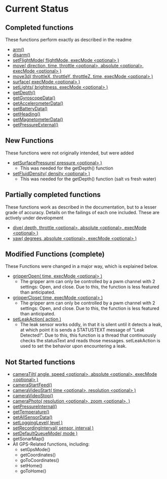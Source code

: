 # Current Status

## Completed functions

These functions perform exactly as described in the readme

- [arm()](active/arm.md)
- [disarm()](active/disarm.md)
- [setFlightMode( flightMode, execMode \<optional> )](active/setFlightMode.md)
- [move( direction, time, throttle \<optional>, absolute \<optional>, execMode \<optional> )](active/move.md)
- [move3d( throttleX, throttleY, throttleZ, time, execMode \<optional> )](active/move3d.md)
- [surface( execMode \<optional> )](active/surface.md)
- [setLights( brightness, execMode \<optional> )](active/lights.md)
- [getDepth()](passive/getDepth.md)
- [getGyroscopeData()](passive/getGyroscopeData.md)
- [getAccelerometerData()](passive/getAccelerometerData.md)
- [getBatteryData()](passive/getBatteryData.md)
- [getHeading()](passive/getHeading.md)
- [getMagnetometerData()](passive/getMagnetometerData.md)
- [getPressureExternal()](passive/getPressureExternal.md)

## New Functions

These functions were not originally intended, but were added

- [setSurfacePressure( pressure \<optional> )](configuration/setSurfacePressure.md)
  - This was needed for the getDepth() function
- [setFluidDensity( density \<optional> )](configuration/setFluidDensity.md)
  - This was needed for the getDepth() function (salt vs fresh water)

## Partially completed functions

These functions work as described in the documentation, but to a lesser grade of accuracy. Details on the failings of each one included. These are actively under development

- [dive( depth, throttle \<optional>, absolute \<optional>, execMode \<optional> )](active/dive.md)
- [yaw( degrees, absolute \<optional>, execMode \<optional> )](active/yaw.md)

## Modified Functions (complete)

These Functions were changed in a major way, which is explained below.

- [gripperOpen( time, execMode \<optional> )](active/gripperOpen.md)
  - The gripper arm can only be controlled by a pwm channel with 2 settings: Open, and close.  Due to this, the function is less featured than anticipated.
- [gripperClose( time, execMode \<optional> )](active/gripperClose.md)
  - The gripper arm can only be controlled by a pwm channel with 2 settings: Open, and close.  Due to this, the function is less featured than anticipated.
- [setLeakAction( action )](configuration/setLeakAction.md)
  - The leak sensor works oddly, in that it is silent until it detects a leak, at which point it is sends a STATUSTEXT message of "Leak Detected!". Due to this, this function is a thread that continuously checks the statusText and reads those messages.  setLeakAction is used to set the behavior upon encountering a leak.

## Not Started functions

- [cameraTilt( angle, speed \<optional>, absolute \<optional>, execMode \<optional> )](active/cameraTilt.md)
- [cameraStartFeed()](passive/cameraStartFeed.md)
- [cameraVideoStart( time \<optional>, resolution \<optional> )](passive/cameraVideoStart.md)
- [cameraVideoStop()](passive/cameraVideoStop.md)
- [cameraPhoto( resolution \<optional>, zoom \<optional>, )](passive/cameraPhoto.md)
- [getPressureInternal()](passive/getPressureInternal.md)
- [getTemperature()](passive/getTemperature.md)
- [getAllSensorData()](passive/getAllSensorData.md)
- [setLoggingLevel( level )](configuration/setLoggingLevel.md)
- [setRecordingInterval( sensor, interval )](configuration/setRecordingInterval.md)
- [setDefaultQueueMode( mode )](configuration/setDefaultQueueMode.md)
- getSonarMap()
- All GPS-Related functions, including:
  - setGpsMode()
  - getCoordinates()
  - goToCoordinates()
  - setHome()
  - goToHome()
